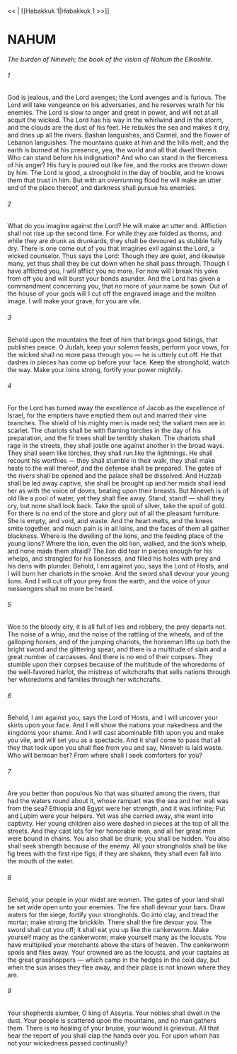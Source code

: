 <<   |  [[Habakkuk 1|Habakkuk 1 >>]]

# NAHUM

*The burden of Nineveh; the book of the vision of Nahum the Elkoshite.*

###### 1
God is jealous, and the Lord avenges; the Lord avenges and is furious. The Lord will take vengeance on his adversaries, and he reserves wrath for his enemies. The Lord is slow to anger and great in power, and will not at all acquit the wicked. The Lord has his way in the whirlwind and in the storm, and the clouds are the dust of his feet. He rebukes the sea and makes it dry, and dries up all the rivers. Bashan languishes, and Carmel, and the flower of Lebanon languishes. The mountains quake at him and the hills melt, and the earth is burned at his presence, yea, the world and all that dwell therein. Who can stand before his indignation? And who can stand in the fierceness of his anger? His fury is poured out like fire, and the rocks are thrown down by him. The Lord is good, a stronghold in the day of trouble, and he knows them that trust in him. But with an overrunning flood he will make an utter end of the place thereof, and darkness shall pursue his enemies.

###### 2
What do you imagine against the Lord? He will make an utter end. Affliction shall not rise up the second time. For while they are folded as thorns, and while they are drunk as drunkards, they shall be devoured as stubble fully dry. There is one come out of you that imagines evil against the Lord, a wicked counselor. Thus says the Lord: Though they are quiet, and likewise many, yet thus shall they be cut down when he shall pass through. Though I have afflicted you, I will afflict you no more. For now will I break his yoke from off you and will burst your bonds asunder. And the Lord has given a commandment concerning you, that no more of your name be sown. Out of the house of your gods will I cut off the engraved image and the molten image. I will make your grave, for you are vile.

###### 3
Behold upon the mountains the feet of him that brings good tidings, that publishes peace. O Judah, keep your solemn feasts, perform your vows, for the wicked shall no more pass through you — he is utterly cut off. He that dashes in pieces has come up before your face. Keep the stronghold, watch the way. Make your loins strong, fortify your power mightily.

###### 4
For the Lord has turned away the excellence of Jacob as the excellence of Israel, for the emptiers have emptied them out and marred their vine branches. The shield of his mighty men is made red; the valiant men are in scarlet. The chariots shall be with flaming torches in the day of his preparation, and the fir trees shall be terribly shaken. The chariots shall rage in the streets, they shall jostle one against another in the broad ways. They shall seem like torches, they shall run like the lightnings. He shall recount his worthies — they shall stumble in their walk, they shall make haste to the wall thereof, and the defense shall be prepared. The gates of the rivers shall be opened and the palace shall be dissolved. And Huzzab shall be led away captive, she shall be brought up and her maids shall lead her as with the voice of doves, beating upon their breasts. But Nineveh is of old like a pool of water, yet they shall flee away. Stand, stand! — shall they cry, but none shall look back. Take the spoil of silver, take the spoil of gold. For there is no end of the store and glory out of all the pleasant furniture. She is empty, and void, and waste. And the heart melts, and the knees smite together, and much pain is in all loins, and the faces of them all gather blackness. Where is the dwelling of the lions, and the feeding place of the young lions? Where the lion, even the old lion, walked, and the lion’s whelp, and none made them afraid? The lion did tear in pieces enough for his whelps, and strangled for his lionesses, and filled his holes with prey and his dens with plunder. Behold, I am against you, says the Lord of Hosts, and I will burn her chariots in the smoke. And the sword shall devour your young lions. And I will cut off your prey from the earth, and the voice of your messengers shall no more be heard.

###### 5
Woe to the bloody city, it is all full of lies and robbery, the prey departs not. The noise of a whip, and the noise of the rattling of the wheels, and of the galloping horses, and of the jumping chariots, the horseman lifts up both the bright sword and the glittering spear, and there is a multitude of slain and a great number of carcasses. And there is no end of their corpses. They stumble upon their corpses because of the multitude of the whoredoms of the well-favored harlot, the mistress of witchcrafts that sells nations through her whoredoms and families through her witchcrafts.

###### 6
Behold, I am against you, says the Lord of Hosts, and I will uncover your skirts upon your face. And I will show the nations your nakedness and the kingdoms your shame. And I will cast abominable filth upon you and make you vile, and will set you as a spectacle. And it shall come to pass that all they that look upon you shall flee from you and say, Nineveh is laid waste. Who will bemoan her? From where shall I seek comforters for you?

###### 7
Are you better than populous No that was situated among the rivers, that had the waters round about it, whose rampart was the sea and her wall was from the sea? Ethiopia and Egypt were her strength, and it was infinite; Put and Lubim were your helpers. Yet was she carried away, she went into captivity. Her young children also were dashed in pieces at the top of all the streets. And they cast lots for her honorable men, and all her great men were bound in chains. You also shall be drunk; you shall be hidden. You also shall seek strength because of the enemy. All your strongholds shall be like fig trees with the first ripe figs; if they are shaken, they shall even fall into the mouth of the eater.

###### 8
Behold, your people in your midst are women. The gates of your land shall be set wide open unto your enemies. The fire shall devour your bars. Draw waters for the siege, fortify your strongholds. Go into clay, and tread the mortar; make strong the brickkiln. There shall the fire devour you. The sword shall cut you off; it shall eat you up like the cankerworm. Make yourself many as the cankerworm; make yourself many as the locusts. You have multiplied your merchants above the stars of heaven. The cankerworm spoils and flies away. Your crowned are as the locusts, and your captains as the great grasshoppers — which camp in the hedges in the cold day, but when the sun arises they flee away, and their place is not known where they are.

###### 9
Your shepherds slumber, O king of Assyria. Your nobles shall dwell in the dust. Your people is scattered upon the mountains, and no man gathers them. There is no healing of your bruise, your wound is grievous. All that hear the report of you shall clap the hands over you. For upon whom has not your wickedness passed continually?